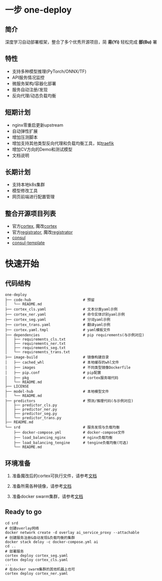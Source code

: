 # 一步 one-deploy

## 简介

深度学习自动部署框架，整合了多个优秀开源项目，简 **易(Yi)** 轻松完成 **部(Bu)** 署

## 特性

- 支持多种模型推理(PyTorch/ONNX/TF)
- API服务情况监控
- 微服务架构/容器化部署
- 服务自动注册/发现
- 反向代理/动态负载均衡

## 短期计划

- nginx零重启更新upstream
- 自动弹性扩展
- 增加压测脚本
- 增加支持其他类型反向代理和负载均衡工具，如[traefik](https://github.com/traefik/traefik/)
- 增加CV方向的Demo和测试模型
- 文档说明

## 长期计划

- 支持本地k8s集群
- 模型修改工具
- 网页前端进行配置管理

## 整合开源项目列表

- 官方[cortex](https://github.com/cortexlabs/cortex), 魔改[cortex](https://github.com/bindog/cortex)
- 官方[registrator](https://github.com/gliderlabs/registrator), 魔改[registrator](https://github.com/bindog/registrator)
- [consul](https://github.com/hashicorp/consul)
- [consul-template](https://github.com/hashicorp/consul-template)

# 快速开始

## 代码结构

```shell
one-deploy
├── code-hub                        # 预留
│   └── README.md
├── cortex_cls.yaml                 # 文本分类yaml示例
├── cortex_ner.yaml                 # 命令实体识别yaml示例
├── cortex_seg.yaml                 # 分词yaml示例
├── cortex_trans.yaml               # 翻译yaml示例
├── cortex.yaml.tmpl                # yaml模板文件
├── dependencies                    # pip requirements(与示例对应)
│   ├── requirements_cls.txt
│   ├── requirements_ner.txt
│   ├── requirements_seg.txt
│   └── requirements_trans.txt
├── image-build                     # 镜像构建目录
│   ├── cached_whl                  # 本地缓存的whl文件
│   ├── images                      # 不同类型镜像Dockerfile
│   ├── pip.conf                    # pip配置
│   ├── pkg                         # cortex服务端代码
│   └── README.md
├── LICENSE
├── model-hub                       # 本地模型文件
│   └── README.md
├── predictors                      # 预测/推理代码(与示例对应)
│   ├── predictor_cls.py
│   ├── predictor_ner.py
│   ├── predictor_seg.py
│   └── predictor_trans.py
├── README.md
└── srd                             # 服务发现与负载均衡
    ├── docker-compose.yml          # docker-compose文件
    ├── load_balancing_nginx        # nginx负载均衡
    ├── load_balancing_tengine      # tengine负载均衡(可选)
    └── README.md
```

## 环境准备

1. 准备魔改后的cortex可执行文件，请参考[文档](./docs/cortex-build.md)

2. 准备所需各种镜像，请参考[文档](./docs/images-build.md)

3. 准备docker swarm集群，请参考[文档](./docs/docker-swarm-cluster.md)

## Ready to go

```shell
cd srd
# 创建overlay网络
docker network create -d overlay ai_service_proxy --attachable
# 创建服务注册&自动发现&负载均衡的集群
docker stack deloy -c docker-compose.yml ai
cd ..
# 部署服务
cortex deploy cortex_seg.yaml
cortex deploy cortex_cls.yaml
...
# 在docker swarm集群的其他机器上也可
cortex deploy cortex_ner.yaml
```
